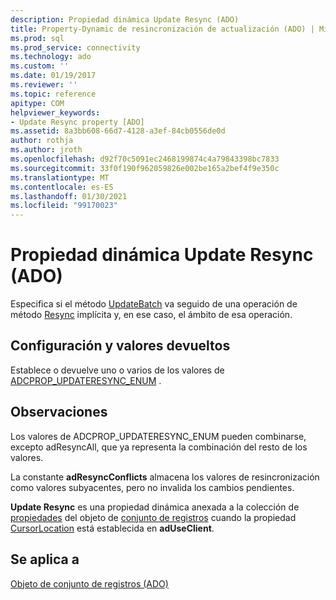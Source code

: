 ```yaml
---
description: Propiedad dinámica Update Resync (ADO)
title: Property-Dynamic de resincronización de actualización (ADO) | Microsoft Docs
ms.prod: sql
ms.prod_service: connectivity
ms.technology: ado
ms.custom: ''
ms.date: 01/19/2017
ms.reviewer: ''
ms.topic: reference
apitype: COM
helpviewer_keywords:
- Update Resync property [ADO]
ms.assetid: 8a3bb608-66d7-4128-a3ef-84cb0556de0d
author: rothja
ms.author: jroth
ms.openlocfilehash: d92f70c5091ec2468199874c4a79843398bc7833
ms.sourcegitcommit: 33f0f190f962059826e002be165a2bef4f9e350c
ms.translationtype: MT
ms.contentlocale: es-ES
ms.lasthandoff: 01/30/2021
ms.locfileid: "99170023"
---
```

# <a name="update-resync-property-dynamic-ado"></a>Propiedad dinámica Update Resync (ADO)
Especifica si el método [UpdateBatch](./updatebatch-method.md) va seguido de una operación de método [Resync](./resync-method.md) implícita y, en ese caso, el ámbito de esa operación.  
  
## <a name="settings-and-return-values"></a>Configuración y valores devueltos  
 Establece o devuelve uno o varios de los valores de [ADCPROP_UPDATERESYNC_ENUM](./adcprop-updateresync-enum.md) .  
  
## <a name="remarks"></a>Observaciones  
 Los valores de ADCPROP_UPDATERESYNC_ENUM pueden combinarse, excepto adResyncAll, que ya representa la combinación del resto de los valores.  
  
 La constante **adResyncConflicts** almacena los valores de resincronización como valores subyacentes, pero no invalida los cambios pendientes.  
  
 **Update Resync** es una propiedad dinámica anexada a la colección de [propiedades](./properties-collection-ado.md) del objeto de [conjunto de registros](./recordset-object-ado.md) cuando la propiedad [CursorLocation](./cursorlocation-property-ado.md) está establecida en **adUseClient**.  
  
## <a name="applies-to"></a>Se aplica a  
 [Objeto de conjunto de registros (ADO)](./recordset-object-ado.md)